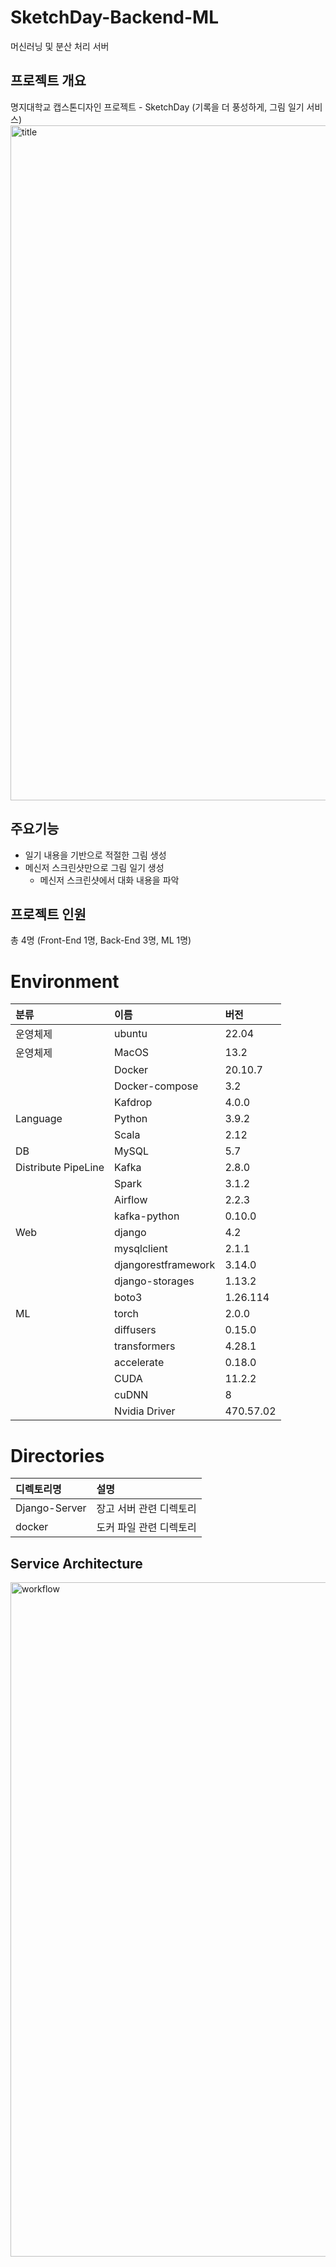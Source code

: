 # SketchDay-Backend-ML
머신러닝 및 분산 처리 서버

## 프로젝트 개요
명지대학교 캡스톤디자인 프로젝트 - SketchDay (기록을 더 풍성하게, 그림 일기 서비스)
<img width="1080" alt="title" src="https://user-images.githubusercontent.com/69189272/233691909-1cab5b7e-ea80-42f3-84a8-e794a34a1350.png">

## 주요기능
- 일기 내용을 기반으로 적절한 그림 생성
- 메신저 스크린샷만으로 그림 일기 생성
  - 메신저 스크린샷에서 대화 내용을 파악

## 프로젝트 인원
총 4명 (Front-End 1명, Back-End 3명, ML 1명)

# Environment

|분류|이름|버전|
|:---|:---|:---|
|운영체제|ubuntu|22.04|
|운영체제|MacOS|13.2|
||Docker|20.10.7|
||Docker-compose|3.2|
||Kafdrop|4.0.0|
|Language|Python|3.9.2|
||Scala|2.12|
|DB|MySQL|5.7|
|Distribute PipeLine|Kafka|2.8.0|
||Spark|3.1.2|
||Airflow|2.2.3|
||kafka-python|0.10.0|
|Web|django|4.2|
||mysqlclient|2.1.1|
||djangorestframework|3.14.0|
||django-storages|1.13.2|
||boto3|1.26.114|
|ML|torch|2.0.0|
||diffusers|0.15.0|
||transformers|4.28.1|
||accelerate|0.18.0|
||CUDA|11.2.2|
||cuDNN|8|
||Nvidia Driver|470.57.02|

# Directories
|디렉토리명|설명|
|:---|:---|
|Django-Server|장고 서버 관련 디렉토리|
|docker|도커 파일 관련 디렉토리|

## Service Architecture
<img width="1079" alt="workflow" src="https://user-images.githubusercontent.com/69189272/233691906-0b273fba-142c-4c27-aa65-67be3a693b1d.png">
